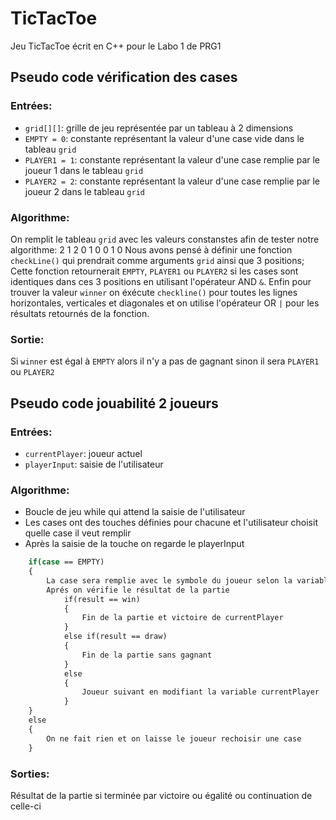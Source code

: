# TicTacToe
Jeu TicTacToe écrit en C++ pour le Labo 1 de PRG1
## Pseudo code vérification des cases   
### Entrées: 
- `grid[][]`: grille de jeu représentée par un tableau à 2 dimensions
- `EMPTY = 0`: constante représentant la valeur d'une case vide dans le tableau `grid`
- `PLAYER1 = 1`: constante représentant la valeur d'une case remplie par le joueur 1 dans le tableau `grid` 
- `PLAYER2 = 2`: constante représentant la valeur d'une case remplie par le joueur 2 dans le tableau `grid`
### Algorithme:
On remplit le tableau `grid` avec les valeurs constanstes afin de tester notre algorithme:
2 1 2
0 1 0
0 1 0
Nous avons pensé à définir une fonction `checkLine()` qui prendrait comme arguments `grid` ainsi que 3 positions; Cette fonction retournerait `EMPTY`, `PLAYER1` ou `PLAYER2` si les cases sont identiques dans ces 3 positions en utilisant l'opérateur AND `&`.
Enfin pour trouver la valeur `winner` on éxécute `checkline()` pour toutes les lignes horizontales, verticales et diagonales et on utilise l'opérateur OR `|` pour les résultats retournés de la fonction.
### Sortie:
Si `winner` est égal à `EMPTY` alors il n'y a pas de gagnant sinon il sera `PLAYER1` ou `PLAYER2`
## Pseudo code jouabilité 2 joueurs
### Entrées: 
- `currentPlayer`: joueur actuel
- `playerInput`: saisie de l'utilisateur

### Algorithme:
- Boucle de jeu while qui attend la saisie de l'utilisateur 
- Les cases ont des touches définies pour chacune et l'utilisateur choisit quelle case il veut remplir 
- Après la saisie de la touche on regarde le playerInput 
```sh
    if(case == EMPTY)
    {
        La case sera remplie avec le symbole du joueur selon la variable currentPlayer 
        Aprés on vérifie le résultat de la partie
            if(result == win)
            {
                Fin de la partie et victoire de currentPlayer
            }
            else if(result == draw)
            {
                Fin de la partie sans gagnant
            }
            else
            {
                Joueur suivant en modifiant la variable currentPlayer
            }
    }
    else
    {
        On ne fait rien et on laisse le joueur rechoisir une case
    }
``` 

### Sorties: 
Résultat de la partie si terminée par victoire ou égalité ou continuation de celle-ci
